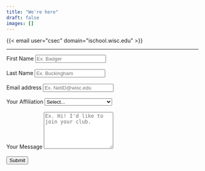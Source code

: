 ```yaml
---
title: "We're here"
draft: false
images: []
---
```


{{< email user="csec" domain="ischool.wisc.edu" >}}
<br />
<div id="submitmsg">
</div>
<hr />

<form id="contactForm" action="https://getform.io/f/74a89696-1ba3-4823-ba04-8b382506b70f" method="POST">
  <div class="form-group" style="text-align: left">
    <label for="fname">First Name</label>
    <input type="text" class="form-control" id="fname" name="First Name" placeholder="Ex. Badger" required>
  </div>
  <br />
  <div class="form-group" style="text-align: left">
    <label for="lname">Last Name</label>
    <input type="text" class="form-control" id="lname" name="Last Name" placeholder="Ex. Buckingham" required>
  </div>
  <br />
  <div class="form-group" style="text-align: left">
    <label for="email">Email address</label>
    <input type="email" class="form-control" id="email" name="Email" placeholder="Ex. NetID@wisc.edu" required>
  </div>
  <br />
  <div class="form-group" style="text-align: left">
    <label for="affiliation">Your Affiliation</label>
    <select class="form-select" id="affiliation" name="Affiliation" required>
      <option value="" selected disabled>Select...</option>
      <option>UW-Madison Student</option>
      <option>Non UW-Madison Student</option>
      <option>Sponsor</option>
      <option>Other</option>
    </select>
  </div>
  <br />
  <div class="form-group" style="text-align: left">
    <label for="message">Your Message</label>
    <textarea class="form-control" id="message" name="Message" rows="6" placeholder="Ex. Hi! I'd like to join your club." required></textarea>
  </div>
  <br />
  <button class="btn btn-primary" type="submit">Submit</button>
</form>
